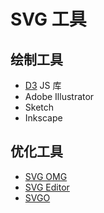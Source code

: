 # SVG 工具

## 绘制工具

- [D3](https://d3js.org/) JS 库
- Adobe Illustrator
- Sketch
- Inkscape

## 优化工具

- [SVG OMG](https://jakearchibald.github.io/svgomg/)
- [SVG Editor](http://petercollingridge.appspot.com/svg-editor)
- [SVGO](https://github.com/svg/svgo)
